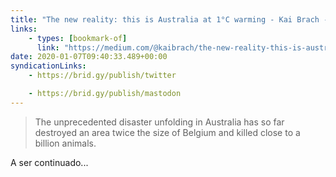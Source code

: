 ```yaml
---
title: "The new reality: this is Australia at 1°C warming - Kai Brach - Medium"
links:
    - types: [bookmark-of]
      link: "https://medium.com/@kaibrach/the-new-reality-this-is-australia-at-1-c-warming-428d84f3c5b4"
date: 2020-01-07T09:40:33.489+00:00
syndicationLinks:
    - https://brid.gy/publish/twitter

    - https://brid.gy/publish/mastodon
---
```


<blockquote>The unprecedented disaster unfolding in Australia has so far destroyed an area twice the size of Belgium and killed close to a billion animals.</blockquote>

A ser continuado...
